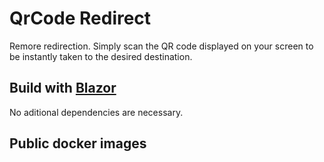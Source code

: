 # QrCode Redirect
Remore redirection. Simply scan the QR code displayed on your screen to be instantly taken to the desired destination. 

## Build with [Blazor](https://dotnet.microsoft.com/en-us/apps/aspnet/web-apps/blazor)

No aditional dependencies are necessary.

## Public docker images

